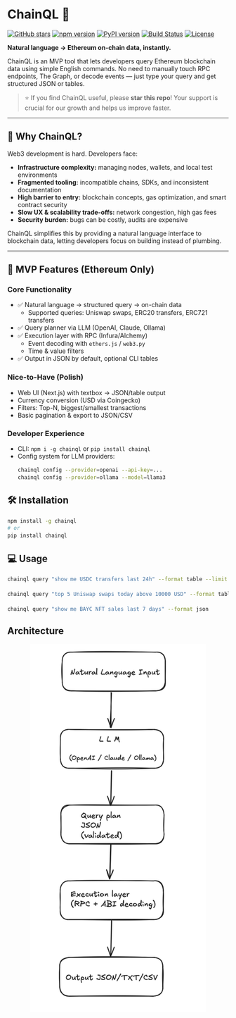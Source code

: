 # ChainQL 🌱

[![GitHub stars](https://img.shields.io/github/stars/yourusername/chainql?style=social)](https://github.com/yourusername/chainql/stargazers)
[![npm version](https://img.shields.io/npm/v/chainql)](https://www.npmjs.com/package/chainql)
[![PyPI version](https://img.shields.io/pypi/v/chainql)](https://pypi.org/project/chainql/)
[![Build Status](https://img.shields.io/github/actions/workflow/status/yourusername/chainql/ci.yml?branch=main)](https://github.com/yourusername/chainql/actions)
[![License](https://img.shields.io/github/license/yourusername/chainql)](LICENSE)

**Natural language → Ethereum on-chain data, instantly.**

ChainQL is an MVP tool that lets developers query Ethereum blockchain data using simple English commands. No need to manually touch RPC endpoints, The Graph, or decode events — just type your query and get structured JSON or tables.

> ⭐ If you find ChainQL useful, please **star this repo**! Your support is crucial for our growth and helps us improve faster.

---

## 🚀 Why ChainQL?

Web3 development is hard. Developers face:

- **Infrastructure complexity:** managing nodes, wallets, and local test environments
- **Fragmented tooling:** incompatible chains, SDKs, and inconsistent documentation
- **High barrier to entry:** blockchain concepts, gas optimization, and smart contract security
- **Slow UX & scalability trade-offs:** network congestion, high gas fees
- **Security burden:** bugs can be costly, audits are expensive

ChainQL simplifies this by providing a natural language interface to blockchain data, letting developers focus on building instead of plumbing.

---

## 🌱 MVP Features (Ethereum Only)

### Core Functionality

- ✅ Natural language → structured query → on-chain data
  - Supported queries: Uniswap swaps, ERC20 transfers, ERC721 transfers
- ✅ Query planner via LLM (OpenAI, Claude, Ollama)
- ✅ Execution layer with RPC (Infura/Alchemy)
  - Event decoding with `ethers.js` / `web3.py`
  - Time & value filters
- ✅ Output in JSON by default, optional CLI tables

### Nice-to-Have (Polish)

- Web UI (Next.js) with textbox → JSON/table output
- Currency conversion (USD via Coingecko)
- Filters: Top-N, biggest/smallest transactions
- Basic pagination & export to JSON/CSV

### Developer Experience

- CLI: `npm i -g chainql` or `pip install chainql`
- Config system for LLM providers:
  ```bash
  chainql config --provider=openai --api-key=...
  chainql config --provider=ollama --model=llama3
  ```

## 🛠 Installation

```bash
npm install -g chainql
# or
pip install chainql
```

## 💻 Usage

```bash
chainql query "show me USDC transfers last 24h" --format table --limit 50

chainql query "top 5 Uniswap swaps today above 10000 USD" --format table

chainql query "show me BAYC NFT sales last 7 days" --format json
```

## Architecture

<div align="center">
  <img src="./assets/architecture.png" alt="ChainQL Architecture" width="400"/>
</div>
